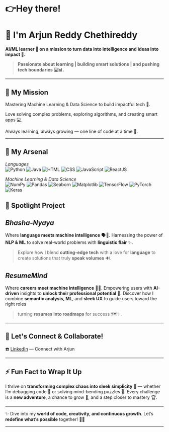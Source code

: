 

# 👉Hey there! 
# 🫵 I'm Arjun Reddy Chethireddy


**AI/ML learner 🧠 on a mission to turn data into intelligence and ideas into impact 🚀.**

>**Passionate about learning | building smart solutions | and pushing tech boundaries 💻📊.**

---

## 🚀 My Mission

Mastering Machine Learning & Data Science to build impactful tech 🌟.

Love solving complex problems, exploring algorithms, and creating smart apps 💻.

Always learning, always growing — one line of code at a time 🚀.

---

## 🧰 My Arsenal

*Languages*  
![Python](https://img.shields.io/badge/Python-3776AB?logo=python&logoColor=white) 
![Java](https://img.shields.io/badge/Java-007396?logo=java&logoColor=white) 
![HTML](https://img.shields.io/badge/HTML5-E34F26?logo=html5&logoColor=white) 
![CSS](https://img.shields.io/badge/CSS3-1572B6?logo=css3&logoColor=white) 
![JavaScript](https://img.shields.io/badge/JavaScript-F7DF1E?logo=javascript&logoColor=black) 
![ReactJS](https://img.shields.io/badge/React-61DAFB?logo=react&logoColor=black)

*Machine Learning & Data Science*  
![NumPy](https://img.shields.io/badge/NumPy-013243?logo=numpy&logoColor=white) 
![Pandas](https://img.shields.io/badge/Pandas-150458?logo=pandas&logoColor=white) 
![Seaborn](https://img.shields.io/badge/Seaborn-76B900?logo=seaborn&logoColor=white) 
![Matplotlib](https://img.shields.io/badge/Matplotlib-11557C?logo=matplotlib&logoColor=white) 
![TensorFlow](https://img.shields.io/badge/TensorFlow-2C3E50?style=flat-square&logo=tensorflow&logoColor=FF6F00)
![PyTorch](https://img.shields.io/badge/PyTorch-EE4C2C?logo=pytorch&logoColor=white) 
![Keras](https://img.shields.io/badge/Keras-D00000?logo=keras&logoColor=white)



## 📢 Spotlight Project 
## *Bhasha-Nyaya*

Where **language meets machine intelligence** 🗣️🤖.
Harnessing the power of **NLP & ML** to solve real-world problems with **linguistic flair** ✨.

> Explore how I blend **cutting-edge tech** with a love for **language** to create solutions that truly **speak volumes** 🔊.
## *ResumeMind*
Where **careers meet machine intelligence** 📄🤖. 
Empowering users with **AI-driven** insights to **unlock their professional potential** 🚀.
Discover how I combine **semantic analysis, ML**, and **sleek UX** to guide users toward the right roles 
> turning **resumes into roadmaps** for success 🗺️✨.

---

## 🤝 Let's Connect & Collaborate!

☎️ [LinkedIn](https://www.linkedin.com/in/arjunreddychethireddy/) — Connect with Arjun

---

## ⚡ Fun Fact to Wrap It Up

I thrive on **transforming complex chaos into sleek simplicity** 🎯 — whether I’m debugging code 🐛 or solving mind-bending puzzles 🧩.
Every challenge is a **new adventure**, a chance to grow 🌱, and a step closer to mastery 🏆.

---

✨ Dive into my **world of code, creativity, and continuous growth**. Let’s **redefine what’s possible** together! 🌌💡

---



